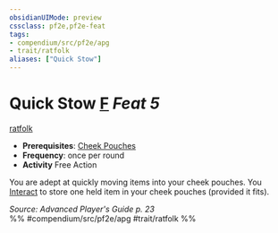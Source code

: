 ```yaml
---
obsidianUIMode: preview
cssclass: pf2e,pf2e-feat
tags:
- compendium/src/pf2e/apg
- trait/ratfolk
aliases: ["Quick Stow"]
---
```

# Quick Stow  [F](rules/core-rulebook/chapter-9-playing-the-game.md#Actions "Free Action") *Feat 5*  
[ratfolk](rules/traits/ratfolk-b1.md)  

- **Prerequisites**: [Cheek Pouches](compendium/feats/cheek-pouches-apg.md)
- **Frequency**: once per round
- **Activity** Free Action

You are adept at quickly moving items into your cheek pouches. You [Interact](rules/actions/interact.md) to store one held item in your cheek pouches (provided it fits).

*Source: Advanced Player's Guide p. 23*  
%% #compendium/src/pf2e/apg #trait/ratfolk %%